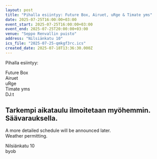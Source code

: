 ```yaml
---
layout: post
title: "Pihalla esiintyy: Future Box, Airuet, uRge & Timate yms"
date: 2025-07-25T16:00:00+03:00
event_start: 2025-07-25T16:00:00+03:00
event_end: 2025-07-25T20:00:00+03:00
venue: "Seppo Renvallin puisto"
address: "Nilsiänkatu 10"
ics_file: "2025-07-25-qmkgf3rc.ics"
created_date: 2025-07-18T13:36:30.000Z
---
```


Pihalla esiintyy:  
  
Future Box  
Airuet  
uRge  
Timate yms  
DJ:t  
  
Tarkempi aikataulu ilmoitetaan myöhemmin.  
Säävarauksella.  
---  
A more detailed schedule will be announced later.  
Weather permitting.  
  
Nilsiänkatu 10  
byob
